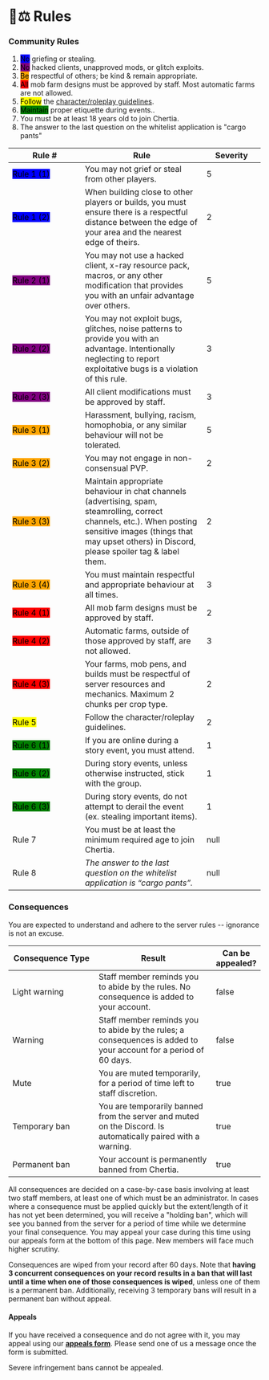 # 🧑⚖ Rules

### Community Rules

1. <mark style="background-color:blue;">No</mark> griefing or stealing.
2. <mark style="background-color:purple;">No</mark> hacked clients, unapproved mods, or glitch exploits.
3. <mark style="background-color:orange;">Be</mark> respectful of others; be kind & remain appropriate.
4. <mark style="background-color:red;">All</mark> mob farm designs must be approved by staff. Most automatic farms are not allowed.
5. <mark style="background-color:yellow;">Follow</mark> the [character/roleplay guidelines](../guides/character-guide.md).
6. <mark style="background-color:green;">Maintain</mark> proper etiquette during events..
7. You must be at least 18 years old to join Chertia.
8. The answer to the last question on the whitelist application is "cargo pants"

<table data-full-width="false"><thead><tr><th width="129">Rule #</th><th>Rule</th><th width="100" data-type="rating" data-max="5">Severity</th></tr></thead><tbody><tr><td><mark style="background-color:blue;">Rule 1 (1)</mark></td><td>You may not grief or steal from other players.</td><td>5</td></tr><tr><td><mark style="background-color:blue;">Rule 1 (2)</mark></td><td>When building close to other players or builds, you must ensure there is a respectful distance between the edge of your area and the nearest edge of theirs.</td><td>2</td></tr><tr><td><mark style="background-color:purple;">Rule 2 (1)</mark></td><td>You may not use a hacked client, x-ray resource pack, macros, or any other modification that provides you with an unfair advantage over others.</td><td>5</td></tr><tr><td><mark style="background-color:purple;">Rule 2 (2)</mark></td><td>You may not exploit bugs, glitches, noise patterns to provide you with an advantage. Intentionally neglecting to report exploitative bugs is a violation of this rule.</td><td>3</td></tr><tr><td><mark style="background-color:purple;">Rule 2 (3)</mark></td><td>All client modifications must be approved by staff.</td><td>3</td></tr><tr><td><mark style="background-color:orange;">Rule 3 (1)</mark></td><td>Harassment, bullying, racism, homophobia, or any similar behaviour will not be tolerated. </td><td>5</td></tr><tr><td><mark style="background-color:orange;">Rule 3 (2)</mark></td><td>You may not engage in non-consensual PVP.</td><td>2</td></tr><tr><td><mark style="background-color:orange;">Rule 3 (3)</mark></td><td>Maintain appropriate behaviour in chat channels (advertising, spam, steamrolling, correct channels, etc.). When posting sensitive images (things that may upset others) in Discord, please spoiler tag &#x26; label them.</td><td>2</td></tr><tr><td><mark style="background-color:orange;">Rule 3 (4)</mark></td><td>You must maintain respectful and appropriate behaviour at all times.</td><td>3</td></tr><tr><td><mark style="background-color:red;">Rule 4 (1)</mark></td><td>All mob farm designs must be approved by staff.</td><td>2</td></tr><tr><td><mark style="background-color:red;">Rule 4 (2)</mark></td><td>Automatic farms, outside of those approved by staff, are not allowed.</td><td>3</td></tr><tr><td><mark style="background-color:red;">Rule 4 (3)</mark></td><td>Your farms, mob pens, and builds must be respectful of server resources and mechanics. Maximum 2 chunks per crop type.</td><td>2</td></tr><tr><td><mark style="background-color:yellow;">Rule 5</mark></td><td>Follow the character/roleplay guidelines.</td><td>2</td></tr><tr><td><mark style="background-color:green;">Rule 6 (1)</mark></td><td>If you are online during a story event, you must attend.</td><td>1</td></tr><tr><td><mark style="background-color:green;">Rule 6 (2)</mark></td><td>During story events, unless otherwise instructed, stick with the group.</td><td>1</td></tr><tr><td><mark style="background-color:green;">Rule 6 (3)</mark></td><td>During story events, do not attempt to derail the event (ex. stealing important items).</td><td>1</td></tr><tr><td>Rule 7</td><td>You must be at least the minimum required age to join Chertia.</td><td>null</td></tr><tr><td>Rule 8</td><td><em>The answer to the last question on the whitelist application is “cargo pants”.</em></td><td>null</td></tr></tbody></table>

### Consequences

You are expected to understand and adhere to the server rules -- ignorance is not an excuse.

<table><thead><tr><th width="216">Consequence Type</th><th width="352">Result</th><th data-type="checkbox">Can be appealed?</th></tr></thead><tbody><tr><td>Light warning</td><td>Staff member reminds you to abide by the rules. No consequence is added to your account.</td><td>false</td></tr><tr><td>Warning</td><td>Staff member reminds you to abide by the rules; a consequences is added to your account for a period of 60 days.</td><td>false</td></tr><tr><td>Mute</td><td>You are muted temporarily, for a period of time left to staff discretion.</td><td>true</td></tr><tr><td>Temporary ban</td><td>You are temporarily banned from the server and muted on the Discord. Is automatically paired with a warning.</td><td>true</td></tr><tr><td>Permanent ban</td><td>Your account is permanently banned from Chertia.</td><td>true</td></tr></tbody></table>

All consequences are decided on a case-by-case basis involving at least two staff members, at least one of which must be an administrator. In cases where a consequence must be applied quickly but the extent/length of it has not yet been determined, you will receive a "holding ban", which will see you banned from the server for a period of time while we determine your final consequence. You may appeal your case during this time using our appeals form at the bottom of this page. New members will face much higher scrutiny.

Consequences are wiped from your record after 60 days. Note that **having 3 concurrent consequences on your record results in a ban that will last until a time when one of those consequences is wiped**, unless one of them is a permanent ban. Additionally, receiving 3 temporary bans will result in a permanent ban without appeal.

#### **Appeals**

If you have received a consequence and do not agree with it, you may appeal using our [**appeals form**](https://forms.gle/tf6AQCrLicfhHr1K9). Please send one of us a message once the form is submitted.

Severe infringement bans cannot be appealed.
